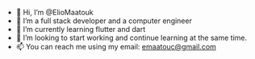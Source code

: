 - 👋 Hi, I’m @ElioMaatouk
- 👀 I’m a full stack developer and a computer engineer
- 🌱 I’m currently learning flutter and dart
- 💞️ I’m looking to start working and continue learning at the same time.
- 📫 You can reach me using my email: emaatouc@gmail.com

<!---
ElioMaatouk/ElioMaatouk is a ✨ special ✨ repository because its `README.md` (this file) appears on your GitHub profile.
You can click the Preview link to take a look at your changes.
--->
